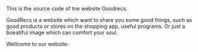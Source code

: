 This is the source code of tne website Goodrecs.

GoodRecs is a website which want to share you some good things, such as good products or stores on the shopping app, useful programs. Or just a bueatiful image which can comfort your soul.

Wellcome to our website: 
